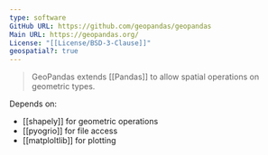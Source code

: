 ```yaml
---
type: software
GitHub URL: https://github.com/geopandas/geopandas
Main URL: https://geopandas.org/
License: "[[License/BSD-3-Clause]]"
geospatial?: true
---
```

> GeoPandas extends [[Pandas]] to allow spatial operations on geometric types.

Depends on:
- [[shapely]] for geometric operations
- [[pyogrio]] for file access 
- [[matploltlib]] for plotting


